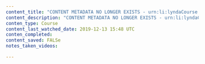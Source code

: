 ```yaml
---
content_title: "CONTENT METADATA NO LONGER EXISTS - urn:li:lyndaCourse:2237446"
content_description: "CONTENT METADATA NO LONGER EXISTS - urn:li:lyndaCourse:2237446"
conten_type: Course
content_last_watched_date: 2019-12-13 15:48 UTC
conten_completed: 
content_saved: FALSe
notes_taken_videos: 

---
```

